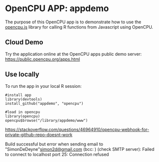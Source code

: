 OpenCPU APP: appdemo
====================
  
The purpose of this OpenCPU app is to demonstrate how to use the [opencpu.js](http://github.com/jeroenooms/opencpu.js) library for calling R functions from Javascript using OpenCPU.  

Cloud Demo
----------

Try the application online at the OpenCPU apps public demo server: https://public.opencpu.org/apps.html

Use locally
-----------

To run the app in your local R session:

    #install app
    library(devtools)
    install_github("appdemo", "opencpu")
    
    #load in opencpu
    library(opencpu)
    opencpu$browse("/library/appdemo/www")


https://stackoverflow.com/questions/46964910/opencpu-webhook-for-private-github-repo-doesnt-work

Build successful but error when sending email to "SimonDeDeyne"<simon2d@gmail.com> (bcc: ) (check SMTP server): Failed to connect to localhost port 25: Connection refused
